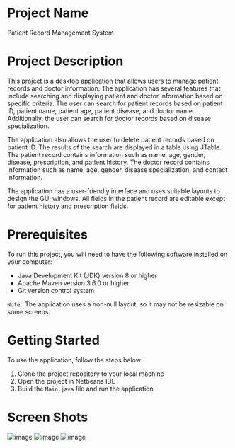 # Project Name
Patient Record Management System

# Project Description
This project is a desktop application that allows users to manage patient records and doctor information. The application has several features that include searching and displaying patient and doctor information based on specific criteria. The user can search for patient records based on patient ID, patient name, patient age, patient disease, and doctor name. Additionally, the user can search for doctor records based on disease specialization.

The application also allows the user to delete patient records based on patient ID. The results of the search are displayed in a table using JTable. The patient record contains information such as name, age, gender, disease, prescription, and patient history. The doctor record contains information such as name, age, gender, disease specialization, and contact information.

The application has a user-friendly interface and uses suitable layouts to design the GUI windows. All fields in the patient record are editable except for patient history and prescription fields.

# Prerequisites
To run this project, you will need to have the following software installed on your computer:
- Java Development Kit (JDK) version 8 or higher
- Apache Maven version 3.6.0 or higher
- Git version control system

`Note:` The application uses a non-null layout, so it may not be resizable on some screens.

# Getting Started
To use the application, follow the steps below:
1. Clone the project repository to your local machine
2. Open the project in Netbeans IDE
3. Build the `Main.java` file and run the application

# Screen Shots
![image](https://user-images.githubusercontent.com/75159969/230855106-8a3e16d9-deb6-4e77-89b5-4c8ed4bad939.png)
![image](https://user-images.githubusercontent.com/75159969/230858882-685e84d8-36b5-4ea9-b72c-d7ab45bb790c.png)
![image](https://user-images.githubusercontent.com/75159969/230859142-87855f4a-2696-4e90-9033-aee527763d9e.png)

